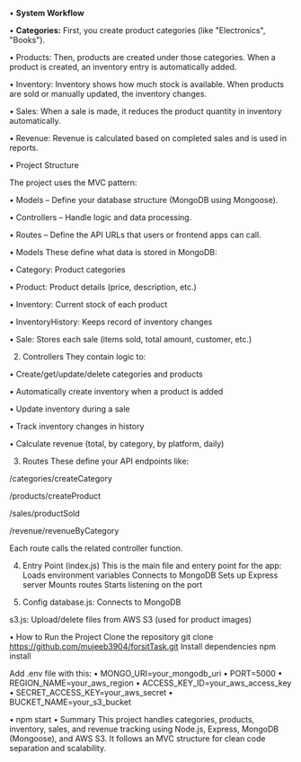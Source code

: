 • **System Workflow**

• **Categories:** First, you create product categories (like "Electronics", "Books").

• Products: Then, products are created under those categories. When a product is created, an inventory entry is automatically added.

• Inventory: Inventory shows how much stock is available. When products are sold or manually updated, the inventory changes.

• Sales: When a sale is made, it reduces the product quantity in inventory automatically.

• Revenue: Revenue is calculated based on completed sales and is used in reports.

• Project Structure

The project uses the MVC pattern:

• Models – Define your database structure (MongoDB using Mongoose).

• Controllers – Handle logic and data processing.

• Routes – Define the API URLs that users or frontend apps can call.

• Models
These define what data is stored in MongoDB:

• Category: Product categories

• Product: Product details (price, description, etc.)

• Inventory: Current stock of each product

• InventoryHistory: Keeps record of inventory changes

• Sale: Stores each sale (items sold, total amount, customer, etc.)

2. Controllers
   They contain logic to:

• Create/get/update/delete categories and products

• Automatically create inventory when a product is added

• Update inventory during a sale

• Track inventory changes in history

• Calculate revenue (total, by category, by platform, daily)

3. Routes
   These define your API endpoints like:

/categories/createCategory

/products/createProduct

/sales/productSold

/revenue/revenueByCategory

Each route calls the related controller function.

4. Entry Point (index.js)
   This is the main file and entery point for the app:
   Loads environment variables
   Connects to MongoDB
   Sets up Express server
   Mounts routes
   Starts listening on the port

5. Config
   database.js: Connects to MongoDB

s3.js: Upload/delete files from AWS S3 (used for product images)

• How to Run the Project
Clone the repository
git clone https://github.com/mujeeb3904/forsitTask.git
Install dependencies
npm install

Add .env file with this:
• MONGO_URI=your_mongodb_uri
• PORT=5000
• REGION_NAME=your_aws_region
• ACCESS_KEY_ID=your_aws_access_key
• SECRET_ACCESS_KEY=your_aws_secret
• BUCKET_NAME=your_s3_bucket

• npm start
• Summary
This project handles categories, products, inventory, sales, and revenue tracking using Node.js, Express, MongoDB (Mongoose), and AWS S3. It follows an MVC structure for clean code separation and scalability.
